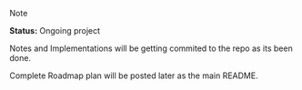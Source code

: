 > [!NOTE]
> __Status:__ Ongoing project
>
> Notes and Implementations will be getting commited to the repo as its been done.
>
> Complete Roadmap plan will be posted later as the main README.